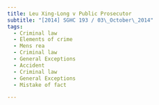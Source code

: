 ```yaml
---
title: Leu Xing-Long v Public Prosecutor 
subtitle: "[2014] SGHC 193 / 03\_October\_2014"
tags:
  - Criminal law
  - Elements of crime
  - Mens rea
  - Criminal law
  - General Exceptions
  - Accident
  - Criminal law
  - General Exceptions
  - Mistake of fact

---
```


